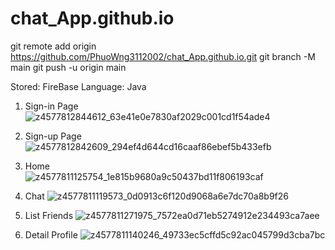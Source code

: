 # chat_App.github.io
git remote add origin https://github.com/PhuoWng3112002/chat_App.github.io.git
git branch -M main
git push -u origin main

Stored: FireBase
Language: Java

1. Sign-in Page
   ![z4577812844612_63e41e0e7830af2029c001cd1f54ade4](https://github.com/PhuoWng3112002/chat_App.github.io/assets/107473716/70c5c254-39e4-4100-9864-65fbada2b531)
2. Sign-up Page
   ![z4577812842609_294ef4d644cd16caaf86ebef5b433efb](https://github.com/PhuoWng3112002/chat_App.github.io/assets/107473716/816d4aac-6b2c-4e35-8d80-ba41528550f2)
3. Home  
  ![z4577811125754_1e815b9680a9c50437bd11f806193caf](https://github.com/PhuoWng3112002/chat_App.github.io/assets/107473716/288beee5-dae9-4bd2-a189-247c0a79782f)

4. Chat
  ![z4577811119573_0d0913c6f120d9068a6e7dc70a8b9f26](https://github.com/PhuoWng3112002/chat_App.github.io/assets/107473716/bf6b0d66-5f66-485e-8a10-a14c62821262)

5. List Friends
  ![z4577811271975_7572ea0d71eb5274912e234493ca7aee](https://github.com/PhuoWng3112002/chat_App.github.io/assets/107473716/1ce1e7ab-b03e-4c27-8552-29e075e06f74)

6. Detail Profile
  ![z4577811140246_49733ec5cffd5c92ac045799d3cba7bc](https://github.com/PhuoWng3112002/chat_App.github.io/assets/107473716/ce2b23db-a204-4aed-9406-c3e3e0414a9c)

    
